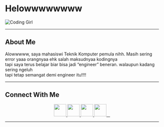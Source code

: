 # Helowwwwwwww
![Coding Girl](https://i.gifer.com/tHh.gif)

---

## About Me
Alowwwww, saya mahasiswi Teknik Komputer pemula nihh. Masih sering error yaaa orangnyaa ehk salah maksudnyaa kodingnya <br> 
tapi saya terus belajar biar bisa jadi “engineer” beneran. walaupun kadang sering ngeluh<br>
tapi tetap semangat demi engineer itu!!!!

---
## Connect With Me
<p align="center">
  <a href=https://www.linkedin.com/in/nur-karmila-agustina-tekom-e-2b5339382/?trk>
    <img src="https://skillicons.dev/icons?i=linkedin" height="40"/>
  </a>
  <a href=https://www.instagram.com/miillmillll?igsh=bW9wMnpxeXBxMTlp&utm_source=qr>
    <img src="https://skillicons.dev/icons?i=instagram" height="40"/>
  </a>
  <a href=https://github.com/miillmiill>
    <img src="https://skillicons.dev/icons?i=github" height="40"/>
  </a>
  <a href=www.tiktok.com/@millmiil>
    <img src="https://cdn.jsdelivr.net/gh/simple-icons/simple-icons/icons/tiktok.svg" height="40" width="40"/>
  </a>
</p>

---
